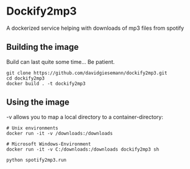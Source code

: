 # Dockify2mp3

A dockerized service helping with downloads of mp3 files from spotify

## Building the image

Build can last quite some time... Be patient.

```
git clone https://github.com/davidgiesemann/dockify2mp3.git
cd dockify2mp3
docker build . -t dockify2mp3
```

## Using the image

-v allows you to map a local directory to a container-directory:

```
# Unix environments
docker run -it -v /downloads:/downloads

# Microsoft Windows-Environment
docker run -it -v C:/downloads:/downloads dockify2mp3 sh

python spotify2mp3.run
```
